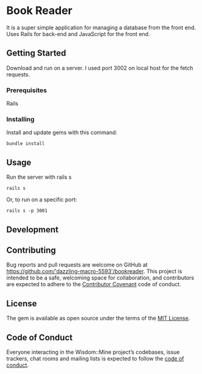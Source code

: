 
# Book Reader

It is a super simple application for managing a database from the front end. 
Uses Rails for back-end and JavaScript for the front end.

## Getting Started

Download and run on a server. I used port 3002 on local host for the fetch requests.

### Prerequisites

Rails

### Installing

Install and update gems with this command:

```
bundle install
```

## Usage

Run the server with rails s

```
rails s
```

Or, to run on a specific port:

```
rails s -p 3001
```

## Development


## Contributing

Bug reports and pull requests are welcome on GitHub at https://github.com/'dazzling-macro-5593'/bookreader. This project is intended to be a safe, welcoming space for collaboration, and contributors are expected to adhere to the [Contributor Covenant](http://contributor-covenant.org) code of conduct.

## License

The gem is available as open source under the terms of the [MIT License](https://opensource.org/licenses/MIT).

## Code of Conduct

Everyone interacting in the Wisdom::Mine project’s codebases, issue trackers, chat rooms and mailing lists is expected to follow the [code of conduct](https://github.com/'dazzling-macro-5593'/bookreader/blob/master/CODE_OF_CONDUCT.md).